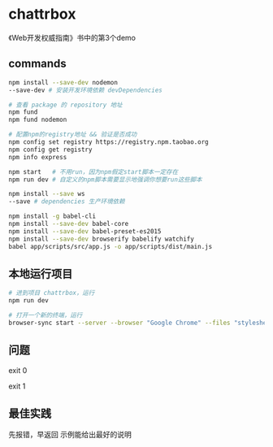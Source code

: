 # chattrbox

《Web开发权威指南》书中的第3个demo

## commands

```bash
npm install --save-dev nodemon
--save-dev # 安装开发环境依赖 devDependencies

# 查看 package 的 repository 地址
npm fund
npm fund nodemon

# 配置npm的registry地址 && 验证是否成功
npm config set registry https://registry.npm.taobao.org
npm config get registry
npm info express

npm start   # 不用run，因为npm假定start脚本一定存在
npm run dev # 自定义的npm脚本需要显示地强调你想要run这些脚本

npm install --save ws
--save # dependencies 生产环境依赖

npm install -g babel-cli
npm install --save-dev babel-core
npm install --save-dev babel-preset-es2015
npm install --save-dev browserify babelify watchify
babel app/scripts/src/app.js -o app/scripts/dist/main.js


```

## 本地运行项目

```bash
# 进到项目 chattrbox，运行
npm run dev

# 打开一个新的终端，运行
browser-sync start --server --browser "Google Chrome" --files "stylesheets/*.css, *.html, scripts/*.js"

```

## 问题

exit 0

exit 1

## 最佳实践

先报错，早返回
示例能给出最好的说明
